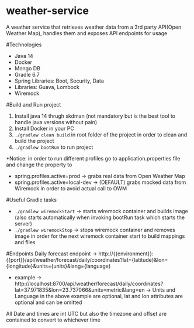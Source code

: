 # weather-service
A weather service that retrieves weather data from a 3rd party API(Open Weather Map), handles them and exposes API endpoints for usage

#Technologies
- Java 14
- Docker
- Mongo DB
- Gradle 6.7
- Spring Libraries: Boot, Security, Data
- Libraries: Guava, Lombock
- Wiremock

#Build and Run project

1) Install java 14 thrugh skdman (not mandatory but is the best tool to handle java versions without pain)
2) Install Docker in your PC
3) `./gradlew clean build` in root folder of the project in order to clean and build the project
4) `./gradlew bootRun` to run project

*Notice: in order to run different profiles go to application.properties file and change the property to
- spring.profiles.active=prod -> grabs real data from Open Weather Map
- spring.profiles.active=local-dev -> (DEFAULT) grabs mocked data from Wiremock in order to avoid actual call to OWM

#Useful Gradle tasks
- `./gradlew wiremockStart` -> starts wiremock container and builds image (also starts automatically when invoking bootRun task which starts the server)
- `./gradlew wiremockStop` -> stops wiremock container and removes image in order for the next wiremock container start to build mappings and files

#Endpoints
Daily forecast endpoint -> http://{{environment}}:{{port}}/api/weather/forecast/daily/coordinates?lat={latitude}&lon={longitude}&units={units}&lang={language}
- example -> http://localhost:8700/api/weather/forecast/daily/coordinates?lat=37.971835&lon=23.737066&units=metric&lang=en
-> Units and Language in the above example are optional, lat and lon attributes are optional and can be omitted

All Date and times are int UTC but also the timezone and offset are contained to convert to whichever time

